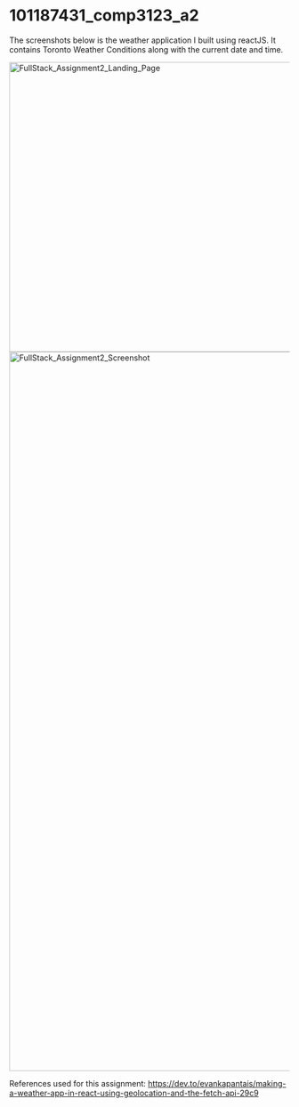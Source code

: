 # 101187431_comp3123_a2

The screenshots below is the weather application I built using reactJS. It contains Toronto Weather Conditions along with the current date and time.


<img width="521" alt="FullStack_Assignment2_Landing_Page" src="https://user-images.githubusercontent.com/59068248/101302494-bbb51500-3809-11eb-8d23-2b20acb9e04f.png">
<img width="1293" alt="FullStack_Assignment2_Screenshot" src="https://user-images.githubusercontent.com/59068248/101301726-b787f800-3807-11eb-88a0-8a94f07fab0f.png">


References used for this assignment: https://dev.to/evankapantais/making-a-weather-app-in-react-using-geolocation-and-the-fetch-api-29c9
